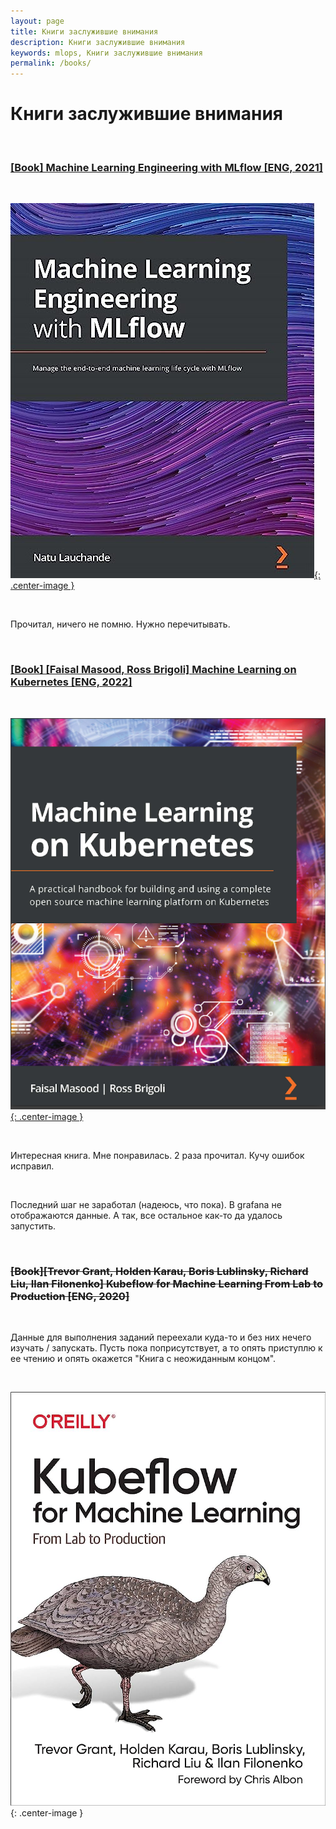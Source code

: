 ```yaml
---
layout: page
title: Книги заслужившие внимания
description: Книги заслужившие внимания
keywords: mlops, Книги заслужившие внимания
permalink: /books/
---
```


# Книги заслужившие внимания

<br/>

### [[Book] Machine Learning Engineering with MLflow [ENG, 2021]](/books/machine-learning-engineering-with-mlflow/)

<br/>

[![Machine Learning Engineering with MLflow](/img/Machine-Learning-Engineering-with-MLflow.jpeg 'Machine Learning Engineering with MLflow'){: .center-image }](/books/machine-learning-engineering-with-mlflow/)

<br/>

Прочитал, ничего не помню. Нужно перечитывать.

<br/>

### [[Book] [Faisal Masood, Ross Brigoli] Machine Learning on Kubernetes [ENG, 2022]](/books/machine-learning-on-kubernetes/)

<br/>

[![Machine Learning on Kubernetes](/img/Machine-Learning-on-Kubernetes.png 'Machine Learning on Kubernetes'){: .center-image }](/books/machine-learning-on-kubernetes/)

<br/>

Интересная книга. Мне понравилась. 2 раза прочитал. Кучу ошибок исправил.

<br/>

Последний шаг не заработал (надеюсь, что пока). В grafana не отображаются данные. А так, все остальное как-то да удалось запустить.

<br/>

### ~~[Book][Trevor Grant, Holden Karau, Boris Lublinsky, Richard Liu, Ilan Filonenko] Kubeflow for Machine Learning From Lab to Production [ENG, 2020]~~

<br/>

Данные для выполнения заданий переехали куда-то и без них нечего изучать / запускать. Пусть пока поприсутствует, а то опять приступлю к ее чтению и опять окажется "Книга с неожиданным концом".

<br/>

![Machine Learning on Kubernetes](/img/Kubeflow-for-Machine-Learning.jpeg 'Machine Learning on Kubernetes'){: .center-image }
